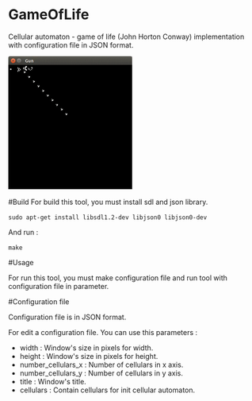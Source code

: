 # GameOfLife
Cellular automaton - game of life (John Horton Conway) implementation with configuration file in JSON format.

![Demo](https://raw.githubusercontent.com/jzyra/GameOfLife/master/demo.gif)

#Build
For build this tool, you must install sdl and json library.

    sudo apt-get install libsdl1.2-dev libjson0 libjson0-dev
    
And run :

    make
    
#Usage

For run this tool, you must make configuration file and run tool with configuration file in parameter.

#Configuration file

Configuration file is in JSON format.

For edit a configuration file. You can use this parameters :
- width : Window's size in pixels for width.
- height : Window's size in pixels for height.
- number_cellulars_x : Number of cellulars in x axis.
- number_cellulars_y : Number of cellulars in y axis.
- title : Window's title.
- cellulars : Contain cellulars for init cellular automaton.
